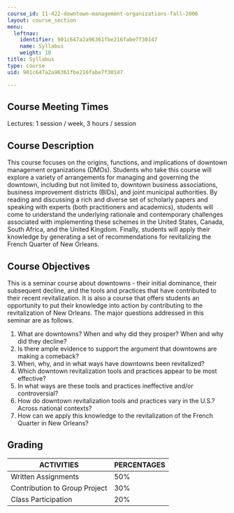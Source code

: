 ```yaml
---
course_id: 11-422-downtown-management-organizations-fall-2006
layout: course_section
menu:
  leftnav:
    identifier: 901c647a2a96361fbe216fabe7f30147
    name: Syllabus
    weight: 10
title: Syllabus
type: course
uid: 901c647a2a96361fbe216fabe7f30147

---
```


Course Meeting Times
--------------------

Lectures: 1 session / week, 3 hours / session

Course Description
------------------

This course focuses on the origins, functions, and implications of downtown management organizations (DMOs). Students who take this course will explore a variety of arrangements for managing and governing the downtown, including but not limited to, downtown business associations, business improvement districts (BIDs), and joint municipal authorities. By reading and discussing a rich and diverse set of scholarly papers and speaking with experts (both practitioners and academics), students will come to understand the underlying rationale and contemporary challenges associated with implementing these schemes in the United States, Canada, South Africa, and the United Kingdom. Finally, students will apply their knowledge by generating a set of recommendations for revitalizing the French Quarter of New Orleans.

Course Objectives
-----------------

This is a seminar course about downtowns - their initial dominance, their subsequent decline, and the tools and practices that have contributed to their recent revitalization. It is also a course that offers students an opportunity to put their knowledge into action by contributing to the revitalization of New Orleans. The major questions addressed in this seminar are as follows.

1.  What are downtowns? When and why did they prosper? When and why did they decline?
2.  Is there ample evidence to support the argument that downtowns are making a comeback?
3.  When, why, and in what ways have downtowns been revitalized?
4.  Which downtown revitalization tools and practices appear to be most effective?
5.  In what ways are these tools and practices ineffective and/or controversial?
6.  How do downtown revitalization tools and practices vary in the U.S.? Across national contexts?
7.  How can we apply this knowledge to the revitalization of the French Quarter in New Orleans?

Grading
-------

| ACTIVITIES | PERCENTAGES |
| --- | --- |
| Written Assignments | 50% |
| Contribution to Group Project | 30% |
| Class Participation | 20%